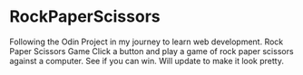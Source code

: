 # RockPaperScissors
Following the Odin Project in my journey to learn web development. 
Rock Paper Scissors Game
Click a button and play a game of rock paper scissors against a computer. See if you can win. Will update to make it look pretty.